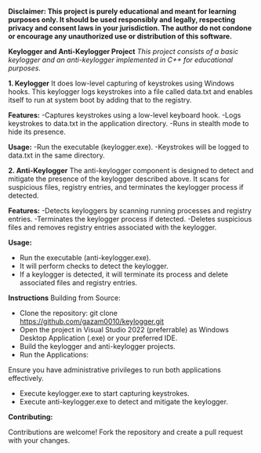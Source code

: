 **Disclaimer:
This project is purely educational and meant for learning purposes only. It should be used responsibly and legally, respecting privacy and consent laws in your jurisdiction. The author do not condone or encourage any unauthorized use or distribution of this software.**


**Keylogger and Anti-Keylogger Project**
_This project consists of a basic keylogger and an anti-keylogger implemented in C++ for educational purposes._

**1. Keylogger**
It does low-level capturing of keystrokes using Windows hooks. This keylogger logs keystrokes into a file called data.txt and enables itself to run at system boot by adding that to the registry.

**Features:**
-Captures keystrokes using a low-level keyboard hook.
-Logs keystrokes to data.txt in the application directory.
-Runs in stealth mode to hide its presence.

**Usage:**
-Run the executable (keylogger.exe).
-Keystrokes will be logged to data.txt in the same directory.

**2. Anti-Keylogger**
The anti-keylogger component is designed to detect and mitigate the presence of the keylogger described above. It scans for suspicious files, registry entries, and terminates the keylogger process if detected.

**Features:**
-Detects keyloggers by scanning running processes and registry entries.
-Terminates the keylogger process if detected.
-Deletes suspicious files and removes registry entries associated with the keylogger.

**Usage:**
- Run the executable (anti-keylogger.exe).
- It will perform checks to detect the keylogger.
- If a keylogger is detected, it will terminate its process and delete associated files and registry entries.



**Instructions**
Building from Source:

- Clone the repository: git clone https://github.com/gazam0010/keylogger.git
- Open the project in Visual Studio 2022 (preferrable) as Windows Desktop Application (.exe) or your preferred IDE.
- Build the keylogger and anti-keylogger projects.
- Run the Applications:

Ensure you have administrative privileges to run both applications effectively.
- Execute keylogger.exe to start capturing keystrokes.
- Execute anti-keylogger.exe to detect and mitigate the keylogger.
  
**Contributing:**

Contributions are welcome! Fork the repository and create a pull request with your changes.
